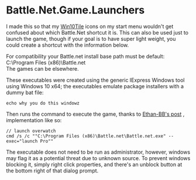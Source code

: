 # Battle.Net.Game.Launchers

I made this so that my <a href="https://forum.xda-developers.com/windows-10/development/win10tile-native-custom-windows-10-t3248677">Win10Tile</a> icons on my start menu wouldn't get confused about which Battle.Net shortcut it is. This can also be used just to launch the game, though if your goal is to have super light weight, you could create a shortcut with the information below.

For compatibility your Battle.net install base path must be default: C:\Program Files (x86)\Battle.net<br />
The games can be elsewhere.

These executables were created using the generic IExpress Windows tool using Windows 10 x64; the executables emulate package installers with a dummy bat file:
```
echo why you do this windowz
```

Then runs the command to execute the game, thanks to <a href="https://github.com/dafzor/bnetlauncher/issues/22#issuecomment-399788430">Ethan-BB's post</a> , implementation like so:
```
// launch overwatch
cmd /s /c ""C:\Program Files (x86)\Battle.net\Battle.net.exe" --exec="launch Pro""
```

The executable does not need to be run as administrator, however, windows may flag it as a potential threat due to unknown source. To prevent windows blocking it, simply right click properties, and there's an unblock button at the bottom right of that dialog prompt.
